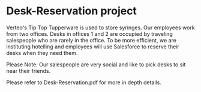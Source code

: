 # Desk-Reservation project

Verteo's Tip Top Tupperware is used to store syringes. Our employees work from two offices. Desks in offices 1 and 2 are occupied by traveling salespeople who are rarely in the office. To be more efficient, we are instituting hotelling and employees will use Salesforce to reserve their desks when they need them.
 

Please Note:  Our salespeople are very social and like to pick desks to sit near their friends.


Please refer to Desk-Reservation.pdf for more in depth details.
